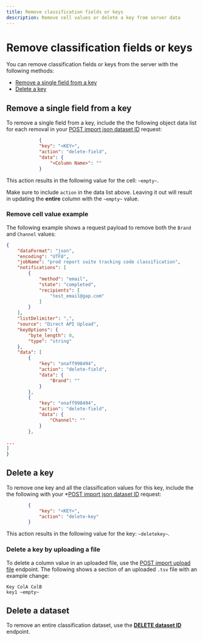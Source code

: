 ```yaml
---
title: Remove classification fields or keys
description: Remove cell values or delete a key from server data
---
```


# Remove classification fields or keys

You can remove classification fields or keys from the server with the following methods:

* [Remove a single field from a key](#Remove-a-single-field-from-a-key)
* [Delete a key](#Delete-a-key)

## Remove a single field from a key

To remove a single field from a key, include the the following object data list for each removal in your [POST import json dataset ID](https://developer.adobe.com/analytics-apis/docs/2.0/guides/endpoints/classifications/#post-import-json-classification) request:

```json
            {
            "key": "<KEY>",
            "action": "delete-field",
            "data": {
                "<Column Name>": ""
            }
```

This action results in the following value for the cell: `~empty~`.

Make sure to include `action` in the data list above. Leaving it out will result in updating the **entire** column with the `~empty~` value.

### Remove cell value example

The following example shows a request payload to remove both the `Brand` and `Channel` values:

```json
{
    "dataFormat": "json",
    "encoding": "UTF8",
    "jobName": "prod report suite tracking code classification",
    "notifications": [
        {
            "method": "email",
            "state": "completed",
            "recipients": [
                "test_email@gap.com"
            ]
        }
    ],
    "listDelimiter": ",",
    "source": "Direct API Upload",
    "keyOptions": {
        "byte_length": 0,
        "type": "string"
    },
    "data": [
        {
            "key": "onaff998494",
            "action": "delete-field",
            "data": {
                "Brand": ""
            }
        },
        {
            "key": "onaff998494",
            "action": "delete-field",
            "data": {
                "Channel": ""
            }
        },
       
...
]
}
```

## Delete a key

To remove one key and all the classification values for this key, include the the following with your *[POST import json dataset ID](https://developer.adobe.com/analytics-apis/docs/2.0/guides/endpoints/classifications/#post-import-json-classification) request:


```json
        {
            "key": "<KEY>",
            "action": "delete-key"
        }
```

This action results in the following value for the key: `~deletekey~`.

### Delete a key by uploading a file

To delete a column value in an uploaded file, use the [POST import upload file](https://developer.adobe.com/analytics-apis/docs/2.0/guides/endpoints/classifications/import-file/) endpoint. The following shows a section of an uploaded `.tsv` file with an example change:

```
Key ColA ColB
key1 ~empty~
```

## Delete a dataset

To remove an entire classification dataset, use the [**DELETE dataset ID**](https://adobedocs.github.io/analytics-2.0-apis/?urls.primaryName=Classification%202.0%20APIs#/Classification%20Dataset/deleteDataset) endpoint.



